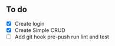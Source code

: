 ## To do


- [x] Create login
- [x] Create Simple CRUD
- [ ] Add git hook pre-push run lint and test
